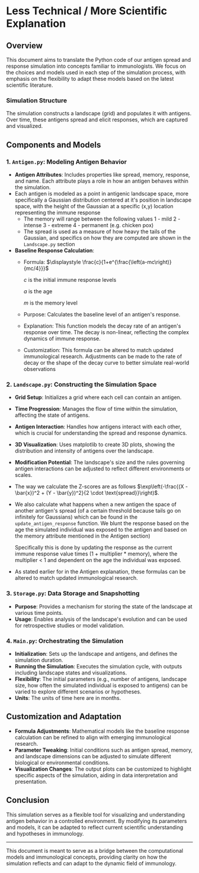 # Less Technical / More Scientific Explanation

## Overview

This document aims to translate the Python code of our antigen spread and response simulation into concepts familiar to immunologists. We focus on the choices and models used in each step of the simulation process, with emphasis on the flexibility to adapt these models based on the latest scientific literature.

### Simulation Structure

The simulation constructs a landscape (grid) and populates it with antigens. Over time, these antigens spread and elicit responses, which are captured and visualized.

## Components and Models

### 1. `Antigen.py`: Modeling Antigen Behavior

- **Antigen Attributes**: Includes properties like spread, memory, response, and name. Each attribute plays a role in how an antigen behaves within the simulation.
- Each antigen is modeled as a point in antigenic landscape space, more specifically a Gaussian distribution centered at it's position in landscape space, with the height of the Gaussian at a specific (x,y) location representing the immune response
    - The memory will range between the following values
    1 - mild
    2 - intense
    3 - extreme
    4 - permanent (e.g. chicken pox)
    - The spread is used as a measure of how heavy the tails of the Gaussian, and specifics on how they are computed are shown in the `Landscape.py` section
- **Baseline Response Calculation**:
    - Formula: $\displaystyle \frac{c}{1+e^{\frac{\left(a-mc\right)}{mc/4}}}$
        
        $c$ is the initial immune response levels
        
        $a$ is the age
        
        $m$ is the memory level
        
    - Purpose: Calculates the baseline level of an antigen's response.
    - Explanation: This function models the decay rate of an antigen's response over time. The decay is non-linear, reflecting the complex dynamics of immune response.
    - Customization: This formula can be altered to match updated immunological research. Adjustments can be made to the rate of decay or the shape of the decay curve to better simulate real-world observations

### 2. `Landscape.py`: Constructing the Simulation Space

- **Grid Setup**: Initializes a grid where each cell can contain an antigen.
- **Time Progression**: Manages the flow of time within the simulation, affecting the state of antigens.
- **Antigen Interaction**: Handles how antigens interact with each other, which is crucial for understanding the spread and response dynamics.
- **3D Visualization**: Uses matplotlib to create 3D plots, showing the distribution and intensity of antigens over the landscape.
- **Modification Potential**: The landscape's size and the rules governing antigen interactions can be adjusted to reflect different environments or scales.
- The way we calculate the Z-scores are as follows $\exp\left(-\frac{(X - \bar{x})^2 + (Y - \bar{y})^2}{2 \cdot \text{spread}}\right)$.
- We also calculate what happens when a new antigen the space of another antigen's spread (of a certain threshold because tails go on infinitely for Gaussians) which can be found in the `update_antigen_response` function. We blunt the response based on the age the simulated individual was exposed to the antigen and based on the memory attribute mentioned in the Antigen section)
    
    Specifically this is done by updating the response as the current immune response value times (1 + multiplier * memory), where the multiplier < 1 and dependent on the age the individual was exposed.
    
- As stated earlier for in the Antigen explanation, these formulas can be altered to match updated immunological research.

### 3. `Storage.py`: Data Storage and Snapshotting

- **Purpose**: Provides a mechanism for storing the state of the landscape at various time points.
- **Usage**: Enables analysis of the landscape's evolution and can be used for retrospective studies or model validation.

### 4. `Main.py`: Orchestrating the Simulation

- **Initialization**: Sets up the landscape and antigens, and defines the simulation duration.
- **Running the Simulation**: Executes the simulation cycle, with outputs including landscape states and visualizations.
- **Flexibility**: The initial parameters (e.g., number of antigens, landscape size, how often the simulated individual is exposed to antigens) can be varied to explore different scenarios or hypotheses.
- **Units**: The units of time here are in months.

## Customization and Adaptation

- **Formula Adjustments**: Mathematical models like the baseline response calculation can be refined to align with emerging immunological research.
- **Parameter Tweaking**: Initial conditions such as antigen spread, memory, and landscape dimensions can be adjusted to simulate different biological or environmental conditions.
- **Visualization Changes**: The output plots can be customized to highlight specific aspects of the simulation, aiding in data interpretation and presentation.

## Conclusion

This simulation serves as a flexible tool for visualizing and understanding antigen behavior in a controlled environment. By modifying its parameters and models, it can be adapted to reflect current scientific understanding and hypotheses in immunology.

---

This document is meant to serve as a bridge between the computational models and immunological concepts, providing clarity on how the simulation reflects and can adapt to the dynamic field of immunology.
